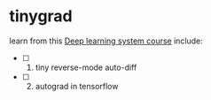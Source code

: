 # tinygrad
learn from this [Deep learning system course](https://github.com/dlsys-course/dlsys-course.github.io)
include:   
- [ ] 1. tiny reverse-mode auto-diff  
- [ ] 2. autograd in tensorflow  
